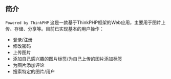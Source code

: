## 简介
`Powered by ThinkPHP`
这是一款基于ThinkPHP框架的Web应用，主要用于图片上传、存储、分享等。目前已实现基本的用户操作：
+ 登录/注册
+ 修改密码
+ 上传图片
+ 添加自己感兴趣的图片标签/为自己上传的图片添加标签
+ 为图片添加评论
+ 搜索特定的图片/用户
